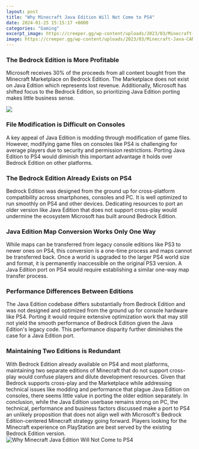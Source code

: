 ```yaml
---
layout: post
title: "Why Minecraft Java Edition Will Not Come to PS4"
date: 2024-01-25 15:15:17 +0000
categories: "Gaming"
excerpt_image: https://creeper.gg/wp-content/uploads/2023/03/Minecraft-Java-CANCELED-When-How-and-WHY-1024x576.jpg
image: https://creeper.gg/wp-content/uploads/2023/03/Minecraft-Java-CANCELED-When-How-and-WHY-1024x576.jpg
---
```


### The Bedrock Edition is More Profitable
Microsoft receives 30% of the proceeds from all content bought from the Minecraft Marketplace on Bedrock Edition. The Marketplace does not exist on Java Edition which represents lost revenue. Additionally, Microsoft has shifted focus to the Bedrock Edition, so prioritizing Java Edition porting makes little business sense.

![](https://staticg.sportskeeda.com/editor/2022/06/0299b-16546590327888-1920.jpg)
### File Modification is Difficult on Consoles  
A key appeal of Java Edition is modding through modification of game files. However, modifying game files on consoles like PS4 is challenging for average players due to security and permission restrictions. Porting Java Edition to PS4 would diminish this important advantage it holds over Bedrock Edition on other platforms.
### The Bedrock Edition Already Exists on PS4
Bedrock Edition was designed from the ground up for cross-platform compatibility across smartphones, consoles and PC. It is well optimized to run smoothly on PS4 and other devices. Dedicating resources to port an older version like Java Edition that does not support cross-play would undermine the ecosystem Microsoft has built around Bedrock Edition.
### Java Edition Map Conversion Works Only One Way  
While maps can be transferred from legacy console editions like PS3 to newer ones on PS4, this conversion is a one-time process and maps cannot be transferred back. Once a world is upgraded to the larger PS4 world size and format, it is permanently inaccessible on the original PS3 version. A Java Edition port on PS4 would require establishing a similar one-way map transfer process.   
### Performance Differences Between Editions
The Java Edition codebase differs substantially from Bedrock Edition and was not designed and optimized from the ground up for console hardware like PS4. Porting it would require extensive optimization work that may still not yield the smooth performance of Bedrock Edition given the Java Edition's legacy code. This performance disparity further diminishes the case for a Java Edition port.
### Maintaining Two Editions is Redundant
With Bedrock Edition already available on PS4 and most platforms, maintaining two separate editions of Minecraft that do not support cross-play would confuse players and dilute development resources. Given that Bedrock supports cross-play and the Marketplace while addressing technical issues like modding and performance that plague Java Edition on consoles, there seems little value in porting the older edition separately.
In conclusion, while the Java Edition userbase remains strong on PC, the technical, performance and business factors discussed make a port to PS4 an unlikely proposition that does not align well with Microsoft's Bedrock Edition-centered Minecraft strategy going forward. Players looking for the Minecraft experience on PlayStation are best served by the existing Bedrock Edition version.
![Why Minecraft Java Edition Will Not Come to PS4](https://creeper.gg/wp-content/uploads/2023/03/Minecraft-Java-CANCELED-When-How-and-WHY-1024x576.jpg)